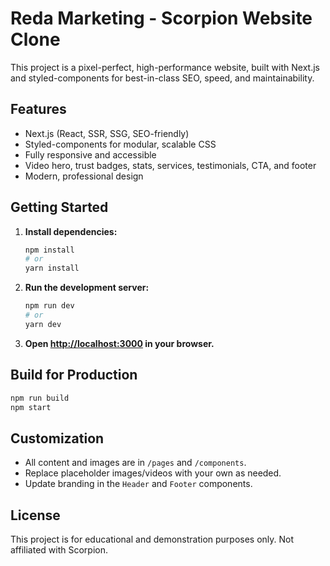 # Reda Marketing - Scorpion Website Clone

This project is a pixel-perfect, high-performance website, built with Next.js and styled-components for best-in-class SEO, speed, and maintainability.

## Features
- Next.js (React, SSR, SSG, SEO-friendly)
- Styled-components for modular, scalable CSS
- Fully responsive and accessible
- Video hero, trust badges, stats, services, testimonials, CTA, and footer
- Modern, professional design

## Getting Started

1. **Install dependencies:**
   ```bash
   npm install
   # or
   yarn install
   ```
2. **Run the development server:**
   ```bash
   npm run dev
   # or
   yarn dev
   ```
3. **Open [http://localhost:3000](http://localhost:3000) in your browser.**

## Build for Production
```bash
npm run build
npm start
```

## Customization
- All content and images are in `/pages` and `/components`.
- Replace placeholder images/videos with your own as needed.
- Update branding in the `Header` and `Footer` components.

## License
This project is for educational and demonstration purposes only. Not affiliated with Scorpion. 
